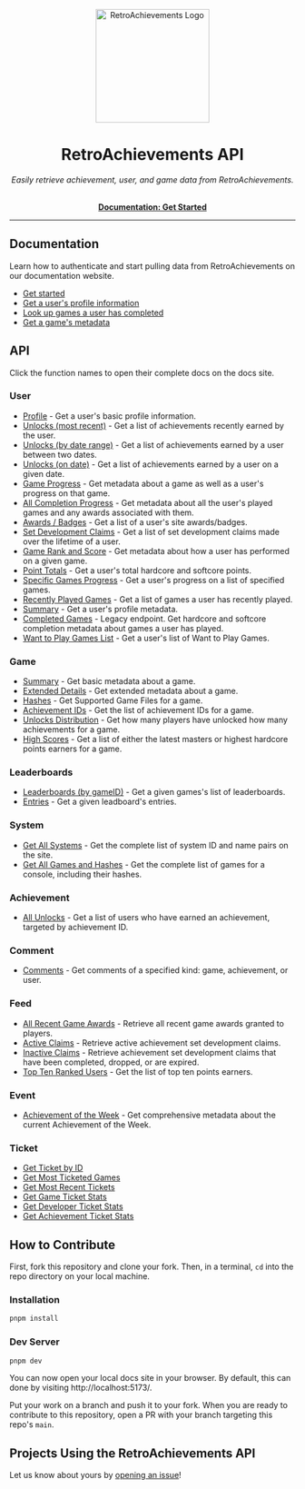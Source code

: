 <p align="center" dir="auto"><a href="https://retroachievements.org" rel="nofollow"><img src="https://raw.githubusercontent.com/RetroAchievements/RAWeb/master/public/assets/images/ra-icon.webp" width="200" alt="RetroAchievements Logo" style="max-width: 100%;"></a></p>

<h1 align="center">RetroAchievements API</h1>

<p align="center">
  <i>Easily retrieve achievement, user, and game data from RetroAchievements.</i>
  <br /><br />
</p>

<p align="center">
  <a href="https://api-docs.retroachievements.org/getting-started.html"><strong>Documentation: Get Started</strong></a>
  <br />
</p>

<hr />

## Documentation

Learn how to authenticate and start pulling data from RetroAchievements on our documentation website.

- [Get started](https://api-docs.retroachievements.org/getting-started.html)
- [Get a user's profile information](https://api-docs.retroachievements.org/v1/get-user-profile.html)
- [Look up games a user has completed](https://api-docs.retroachievements.org/v1/get-user-progress.html)
- [Get a game's metadata](https://api-docs.retroachievements.org/v1/get-game-extended.html)

## API

Click the function names to open their complete docs on the docs site.

### User

- [Profile](https://api-docs.retroachievements.org/v1/get-user-profile.html) - Get a user's basic profile information.
- [Unlocks (most recent)](https://api-docs.retroachievements.org/v1/get-user-recent-achievements.html) - Get a list of achievements recently earned by the user.
- [Unlocks (by date range)](https://api-docs.retroachievements.org/v1/get-achievements-earned-between.html) - Get a list of achievements earned by a user between two dates.
- [Unlocks (on date)](https://api-docs.retroachievements.org/v1/get-achievements-earned-on-day.html) - Get a list of achievements earned by a user on a given date.
- [Game Progress](https://api-docs.retroachievements.org/v1/get-game-info-and-user-progress.html) - Get metadata about a game as well as a user's progress on that game.
- [All Completion Progress](https://api-docs.retroachievements.org/v1/get-user-completion-progress.html) - Get metadata about all the user's played games and any awards associated with them.
- [Awards / Badges](https://api-docs.retroachievements.org/v1/get-user-awards.html) - Get a list of a user's site awards/badges.
- [Set Development Claims](https://api-docs.retroachievements.org/v1/get-user-claims.html) - Get a list of set development claims made over the lifetime of a user.
- [Game Rank and Score](https://api-docs.retroachievements.org/v1/get-user-game-rank-and-score.html) - Get metadata about how a user has performed on a given game.
- [Point Totals](https://api-docs.retroachievements.org/v1/get-user-points.html) - Get a user's total hardcore and softcore points.
- [Specific Games Progress](https://api-docs.retroachievements.org/v1/get-user-progress.html) - Get a user's progress on a list of specified games.
- [Recently Played Games](https://api-docs.retroachievements.org/v1/get-user-recently-played-games.html) - Get a list of games a user has recently played.
- [Summary](https://api-docs.retroachievements.org/v1/get-user-summary.html) - Get a user's profile metadata.
- [Completed Games](https://api-docs.retroachievements.org/v1/get-user-completed-games.html) - Legacy endpoint. Get hardcore and softcore completion metadata about games a user has played.
- [Want to Play Games List](https://api-docs.retroachievements.org/v1/get-user-want-to-play-list.html) - Get a user's list of Want to Play Games.

### Game

- [Summary](https://api-docs.retroachievements.org/v1/get-game.html) - Get basic metadata about a game.
- [Extended Details](https://api-docs.retroachievements.org/v1/get-game-extended.html) - Get extended metadata about a game.
- [Hashes](https://api-docs.retroachievements.org/v1/get-game-hashes.html) - Get Supported Game Files for a game.
- [Achievement IDs](https://api-docs.retroachievements.org/v1/get-achievement-count.html) - Get the list of achievement IDs for a game.
- [Unlocks Distribution](https://api-docs.retroachievements.org/v1/get-achievement-distribution.html) - Get how many players have unlocked how many achievements for a game.
- [High Scores](https://api-docs.retroachievements.org/v1/get-game-rank-and-score.html) - Get a list of either the latest masters or highest hardcore points earners for a game.

### Leaderboards

- [Leaderboards (by gameID)](https://api-docs.retroachievements.org/v1/get-game-leaderboards.html) - Get a given games's list of leaderboards.
- [Entries](https://api-docs.retroachievements.org/v1/get-leaderboard-entries.html) - Get a given leadboard's entries.

### System

- [Get All Systems](https://api-docs.retroachievements.org/v1/get-console-ids.html) - Get the complete list of system ID and name pairs on the site.
- [Get All Games and Hashes](https://api-docs.retroachievements.org/v1/get-game-list.html) - Get the complete list of games for a console, including their hashes.

### Achievement

- [All Unlocks](https://api-docs.retroachievements.org/v1/get-achievement-unlocks.html) - Get a list of users who have earned an achievement, targeted by achievement ID.

### Comment

- [Comments](https://api-docs.retroachievements.org/v1/get-comments.html) - Get comments of a specified kind: game, achievement, or user.

### Feed

- [All Recent Game Awards](https://api-docs.retroachievements.org/v1/get-recent-game-awards.html) - Retrieve all recent game awards granted to players.
- [Active Claims](https://api-docs.retroachievements.org/v1/get-active-claims.html) - Retrieve active achievement set development claims.
- [Inactive Claims](https://api-docs.retroachievements.org/v1/get-claims.html) - Retrieve achievement set development claims that have been completed, dropped, or are expired.
- [Top Ten Ranked Users](https://api-docs.retroachievements.org/v1/get-top-ten-users.html) - Get the list of top ten points earners.

### Event

- [Achievement of the Week](https://api-docs.retroachievements.org/v1/get-achievement-of-the-week.html) - Get comprehensive metadata about the current Achievement of the Week.

### Ticket

- [Get Ticket by ID](https://api-docs.retroachievements.org/v1/get-ticket-data/get-ticket-by-id.html)
- [Get Most Ticketed Games](https://api-docs.retroachievements.org/v1/get-ticket-data/get-most-ticketed-games.html)
- [Get Most Recent Tickets](https://api-docs.retroachievements.org/v1/get-ticket-data/get-most-recent-tickets.html)
- [Get Game Ticket Stats](https://api-docs.retroachievements.org/v1/get-ticket-data/get-game-ticket-stats.html)
- [Get Developer Ticket Stats](https://api-docs.retroachievements.org/v1/get-ticket-data/get-developer-ticket-stats.html)
- [Get Achievement Ticket Stats](https://api-docs.retroachievements.org/v1/get-ticket-data/get-achievement-ticket-stats.html)

## How to Contribute

First, fork this repository and clone your fork. Then, in a terminal, `cd` into the repo directory on your local machine.

### Installation

```bash
pnpm install
```

### Dev Server

```bash
pnpm dev
```

You can now open your local docs site in your browser. By default, this can done by visiting http://localhost:5173/.

Put your work on a branch and push it to your fork. When you are ready to contribute to this repository, open a PR with your branch targeting this repo's `main`.

## Projects Using the RetroAchievements API

Let us know about yours by [opening an issue](https://github.com/RetroAchievements/api-docs/issues/new)!
